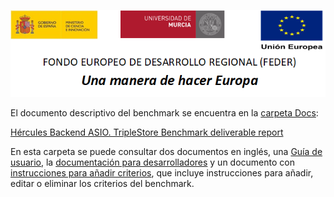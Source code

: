 ![](.//media/CabeceraDocumentosMD.png)

El documento descriptivo del benchmark se encuentra en la [carpeta Docs](https://github.com/HerculesCRUE/GnossDeustoBackend/tree/master/Docs):

[Hércules Backend ASIO. TripleStore Benchmark deliverable report](https://github.com/HerculesCRUE/GnossDeustoBackend/blob/master/Docs/20200325%20Hercules%20TripleStore%20Benchmark%20deliverable%20report.md)

En esta carpeta se puede consultar dos documentos en inglés, una [Guía de usuario](https://github.com/HerculesCRUE/GnossDeustoBackend/blob/master/Benchmark/Docs/UserGuide.md), la 
[documentación para desarrolladores](https://github.com/HerculesCRUE/GnossDeustoBackend/blob/master/Benchmark/Docs/Developer%20Documentation.md) y un documento con 
[instrucciones para añadir criterios](), que incluye instrucciones para añadir,
editar o eliminar los criterios del benchmark.
